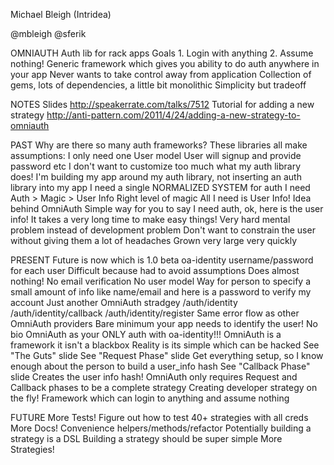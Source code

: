 Michael Bleigh (Intridea)

@mbleigh 
@sferik

OMNIAUTH
  Auth lib for rack apps
  Goals
    1. Login with anything
    2. Assume nothing!
  Generic framework which gives you ability to do auth anywhere in your app
  Never wants to take control away from application
  Collection of gems, lots of dependencies, a little bit monolithic
    Simplicity but tradeoff
  
NOTES
  Slides
    http://speakerrate.com/talks/7512
  Tutorial for adding a new strategy
    http://anti-pattern.com/2011/4/24/adding-a-new-strategy-to-omniauth
    
PAST
  Why are there so many auth frameworks?
    These libraries all make assumptions:
      I only need one User model
      User will signup and provide password
      etc
    I don't want to customize too much what my auth library does!
  I'm building my app around my auth library, not inserting an auth library into my app
  I need a single NORMALIZED SYSTEM for auth
  I need Auth > Magic > User Info
    Right level of magic
    All I need is User Info!
    Idea behind OmniAuth
    Simple way for you to say I need auth, ok, here is the user info!
  It takes a very long time to make easy things!
    Very hard mental problem instead of development problem
    Don't want to constrain the user without giving them a lot of headaches
  Grown very large very quickly
  
PRESENT
  Future is now which is 1.0 beta
  oa-identity
    username/password for each user
    Difficult because had to avoid assumptions
    Does almost nothing!
      No email verification
      No user model
    Way for person to specify a small amount of info like name/email and here is a password to verify my account
    Just another OmniAuth stradgey
    /auth/identity
    /auth/identity/callback
    /auth/identity/register
    Same error flow as other OmniAuth providers
    Bare minimum your app needs to identify the user! No bio
    OmniAuth as your ONLY auth with oa-identity!!!
  OmniAuth is a framework it isn't a blackbox
    Reality is its simple which can be hacked
    See "The Guts" slide
    See "Request Phase" slide
      Get everything setup, so I know enough about the person to build a user_info hash
    See "Callback Phase" slide
      Creates the user info hash!
  OmniAuth only requires Request and Callback phases to be a complete strategy
    Creating developer strategy on the fly!
  Framework which can login to anything and assume nothing
  
FUTURE
  More Tests! 
    Figure out how to test 40+ strategies with all creds
  More Docs!
  Convenience helpers/methods/refactor
    Potentially building a strategy is a DSL
    Building a strategy should be super simple
  More Strategies!














